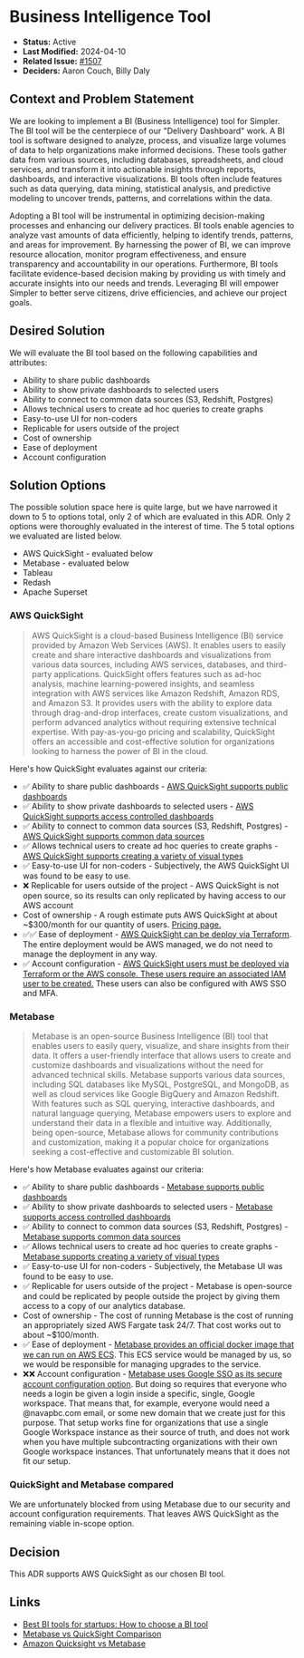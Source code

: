 # Business Intelligence Tool

- **Status:** Active
- **Last Modified:** 2024-04-10
- **Related Issue:** [#1507](https://github.com/HHS/simpler-grants-gov/issues/1507)
- **Deciders:** Aaron Couch, Billy Daly

## Context and Problem Statement

We are looking to implement a BI (Business Intelligence) tool for Simpler. The BI tool will be the centerpiece of our "Delivery Dashboard" work.
A BI tool is software designed to analyze, process, and visualize large volumes of data to help organizations make informed decisions. These tools gather data from various sources, including databases, spreadsheets, and cloud services, and transform it into actionable insights through reports, dashboards, and interactive visualizations. BI tools often include features such as data querying, data mining, statistical analysis, and predictive modeling to uncover trends, patterns, and correlations within the data.

Adopting a BI tool will be instrumental in optimizing decision-making processes and enhancing our delivery practices. BI tools enable agencies to analyze vast amounts of data efficiently, helping to identify trends, patterns, and areas for improvement. By harnessing the power of BI, we can improve resource allocation, monitor program effectiveness, and ensure transparency and accountability in our operations. Furthermore, BI tools facilitate evidence-based decision making by providing us with timely and accurate insights into our needs and trends. Leveraging BI will empower Simpler to better serve citizens, drive efficiencies, and achieve our project goals.

## Desired Solution

We will evaluate the BI tool based on the following capabilities and attributes:

- Ability to share public dashboards
- Ability to show private dashboards to selected users
- Ability to connect to common data sources (S3, Redshift, Postgres)
- Allows technical users to create ad hoc queries to create graphs
- Easy-to-use UI for non-coders
- Replicable for users outside of the project
- Cost of ownership
- Ease of deployment
- Account configuration

## Solution Options

The possible solution space here is quite large, but we have narrowed it down to 5 to options total, only 2 of which are evaluated in this ADR. Only 2 options were thoroughly evaluated in the interest of time. The 5 total options we evaluated are listed below.

- AWS QuickSight - evaluated below
- Metabase - evaluated below
- Tableau
- Redash
- Apache Superset

### AWS QuickSight

> AWS QuickSight is a cloud-based Business Intelligence (BI) service provided by Amazon Web Services (AWS). It enables users to easily create and share interactive dashboards and visualizations from various data sources, including AWS services, databases, and third-party applications. QuickSight offers features such as ad-hoc analysis, machine learning-powered insights, and seamless integration with AWS services like Amazon Redshift, Amazon RDS, and Amazon S3. It provides users with the ability to explore data through drag-and-drop interfaces, create custom visualizations, and perform advanced analytics without requiring extensive technical expertise. With pay-as-you-go pricing and scalability, QuickSight offers an accessible and cost-effective solution for organizations looking to harness the power of BI in the cloud.

Here's how QuickSight evaluates against our criteria:

- ✅ Ability to share public dashboards - [AWS QuickSight supports public dashboards](https://docs.aws.amazon.com/quicksight/latest/user/embedded-analytics-1-click-public.html)
- ✅ Ability to show private dashboards to selected users - [AWS QuickSight supports access controlled dashboards](https://docs.aws.amazon.com/quicksight/latest/user/sharing-a-dashboard.html)
- ✅ Ability to connect to common data sources (S3, Redshift, Postgres) - [AWS QuickSight supports common data sources](https://docs.aws.amazon.com/quicksight/latest/user/supported-data-sources.html)
- ✅ Allows technical users to create ad hoc queries to create graphs - [AWS QuickSight supports creating a variety of visual types](https://docs.aws.amazon.com/quicksight/latest/user/working-with-visual-types.html)
- ✅ Easy-to-use UI for non-coders - Subjectively, the AWS QuickSight UI was found to be easy to use.
- ❌ Replicable for users outside of the project - AWS QuickSight is not open source, so its results can only replicated by having access to our AWS account
- Cost of ownership - A rough estimate puts AWS QuickSight at about ~$300/month for our quantity of users. [Pricing page.](https://aws.amazon.com/quicksight/pricing/)
- ✅✅ Ease of deployment - [AWS QuickSight can be deploy via Terraform](https://registry.terraform.io/providers/hashicorp/aws/latest/docs/resources/quicksight_account_subscription). The entire deployment would be AWS managed, we do not need to manage the deployment in any way.
- ✅ Account configuration - [AWS QuickSight users must be deployed via Terraform or the AWS console. These users require an associated IAM user to be created.](https://registry.terraform.io/providers/hashicorp/aws/latest/docs/resources/quicksight_user) These users can also be configured with AWS SSO and MFA.

### Metabase

> Metabase is an open-source Business Intelligence (BI) tool that enables users to easily query, visualize, and share insights from their data. It offers a user-friendly interface that allows users to create and customize dashboards and visualizations without the need for advanced technical skills. Metabase supports various data sources, including SQL databases like MySQL, PostgreSQL, and MongoDB, as well as cloud services like Google BigQuery and Amazon Redshift. With features such as SQL querying, interactive dashboards, and natural language querying, Metabase empowers users to explore and understand their data in a flexible and intuitive way. Additionally, being open-source, Metabase allows for community contributions and customization, making it a popular choice for organizations seeking a cost-effective and customizable BI solution.

Here's how Metabase evaluates against our criteria:

- ✅ Ability to share public dashboards - [Metabase supports public dashboards](https://www.metabase.com/docs/latest/questions/sharing/public-links)
- ✅ Ability to show private dashboards to selected users - [Metabase supports access controlled dashboards](https://www.metabase.com/learn/administration/guide-to-sharing-data)
- ✅ Ability to connect to common data sources (S3, Redshift, Postgres) - [Metabase supports common data sources](https://www.metabase.com/data_sources/)
- ✅ Allows technical users to create ad hoc queries to create graphs - [Metabase supports creating a variety of visual types](https://www.metabase.com/learn/visualization/)
- ✅ Easy-to-use UI for non-coders - Subjectively, the Metabase UI was found to be easy to use.
- ✅ Replicable for users outside of the project - Metabase is open-source and could be replicated by people outside the project by giving them access to a copy of our analytics database.
- Cost of ownership - The cost of running Metabase is the cost of running an appropriately sized AWS Fargate task 24/7. That cost works out to about ~$100/month.
- ✅ Ease of deployment - [Metabase provides an official docker image that we can run on AWS ECS](https://www.metabase.com/docs/latest/installation-and-operation/running-metabase-on-docker). This ECS service would be managed by us, so we would be responsible for managing upgrades to the service.
- ❌❌ Account configuration - [Metabase uses Google SSO as its secure account configuration option](https://www.metabase.com/docs/latest/people-and-groups/google-and-ldap). But doing so requires that everyone who needs a login be given a login inside a specific, single, Google workspace. That means that, for example, everyone would need a @navapbc.com email, or some new domain that we create just for this purpose. That setup works fine for organizations that use a single Google Workspace instance as their source of truth, and does not work when you have multiple subcontracting organizations with their own Google workspace instances. That unfortunately means that it does not fit our setup.

### QuickSight and Metabase compared

We are unfortunately blocked from using Metabase due to our security and account configuration requirements. That leaves AWS QuickSight as the remaining viable in-scope option.

## Decision

This ADR supports AWS QuickSight as our chosen BI tool.

## Links

- [Best BI tools for startups: How to choose a BI tool
](https://www.airops.com/blog/best-bi-tools-for-startups-how-to-choose-a-bi-tool)
- [Metabase vs QuickSight Comparison](https://www.restack.io/docs/metabase-knowledge-metabase-vs-quicksight-comparison)
- [Amazon Quicksight vs Metabase](https://stackshare.io/stackups/amazon-quicksight-vs-metabase)
